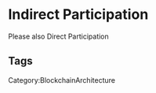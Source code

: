 # Indirect Participation

Please also Direct Participation

## Tags

Category:BlockchainArchitecture
